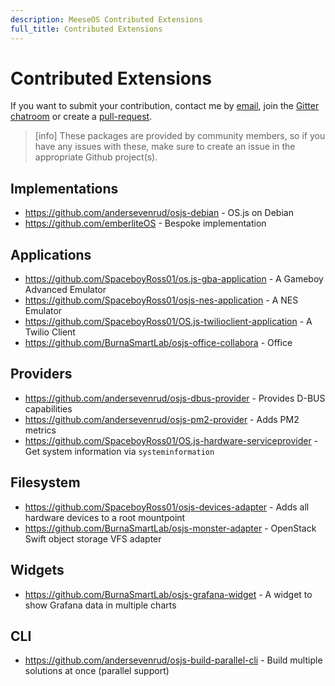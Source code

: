```yaml
---
description: MeeseOS Contributed Extensions
full_title: Contributed Extensions
---
```


# Contributed Extensions

If you want to submit your contribution, contact me by [email](mailto:contrib@os-js.org), join the [Gitter chatroom](https://gitter.im/os-js/OS.js) or create a [pull-request](https://github.com/meese-enterprises/meeseOS-manual/pulls).

> [info] These packages are provided by community members, so if you have any issues with these, make sure to create an issue in the appropriate Github project(s).

## Implementations

* https://github.com/andersevenrud/osjs-debian - OS.js on Debian
* https://github.com/emberliteOS - Bespoke implementation

## Applications

* https://github.com/SpaceboyRoss01/os.js-gba-application - A Gameboy Advanced Emulator
* https://github.com/SpaceboyRoss01/osjs-nes-application - A NES Emulator
* https://github.com/SpaceboyRoss01/OS.js-twilioclient-application - A Twilio Client
* https://github.com/BurnaSmartLab/osjs-office-collabora - Office

## Providers

* https://github.com/andersevenrud/osjs-dbus-provider - Provides D-BUS capabilities
* https://github.com/andersevenrud/osjs-pm2-provider - Adds PM2 metrics
* https://github.com/SpaceboyRoss01/OS.js-hardware-serviceprovider - Get system information via `systeminformation`

## Filesystem

* https://github.com/SpaceboyRoss01/osjs-devices-adapter - Adds all hardware devices to a root mountpoint
* https://github.com/BurnaSmartLab/osjs-monster-adapter - OpenStack Swift object storage VFS adapter

## Widgets
* https://github.com/BurnaSmartLab/osjs-grafana-widget - A widget to show Grafana data in multiple charts

## CLI

* https://github.com/andersevenrud/osjs-build-parallel-cli - Build multiple solutions at once (parallel support)
